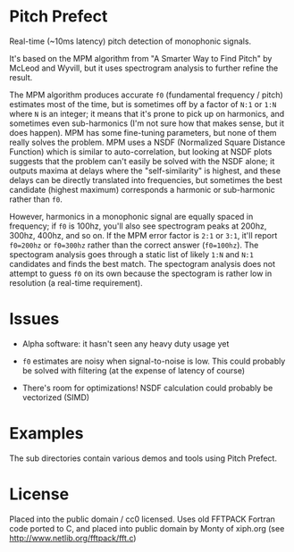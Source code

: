 # Pitch Prefect

Real-time (~10ms latency) pitch detection of monophonic signals.

It's based on the MPM algorithm from "A Smarter Way to Find Pitch" by McLeod
and Wyvill, but it uses spectrogram analysis to further refine the result.

The MPM algorithm produces accurate `f0` (fundamental frequency / pitch)
estimates most of the time, but is sometimes off by a factor of `N:1` or `1:N`
where `N` is an integer; it means that it's prone to pick up on harmonics, and
sometimes even sub-harmonics (I'm not sure how that makes sense, but it does
happen). MPM has some fine-tuning parameters, but none of them really solves
the problem. MPM uses a NSDF (Normalized Square Distance Function) which is
similar to auto-correlation, but looking at NSDF plots suggests that the
problem can't easily be solved with the NSDF alone; it outputs maxima at delays
where the "self-similarity" is highest, and these delays can be directly
translated into frequencies, but sometimes the best candidate (highest maximum)
corresponds a harmonic or sub-harmonic rather than `f0`.

However, harmonics in a monophonic signal are equally spaced in frequency; if
`f0` is 100hz, you'll also see spectrogram peaks at 200hz, 300hz, 400hz, and so
on. If the MPM error factor is `2:1` or `3:1`, it'll report `f0=200hz` or
`f0=300hz` rather than the correct answer (`f0=100hz`). The spectogram analysis
goes through a static list of likely `1:N` and `N:1` candidates and finds the
best match. The spectogram analysis does not attempt to guess `f0` on its own
because the spectogram is rather low in resolution (a real-time requirement).


# Issues

 - Alpha software: it hasn't seen any heavy duty usage yet

 - `f0` estimates are noisy when signal-to-noise is low. This could probably be
   solved with filtering (at the expense of latency of course)

 - There's room for optimizations! NSDF calculation could probably be
   vectorized (SIMD)


# Examples

The sub directories contain various demos and tools using Pitch Prefect.


# License

Placed into the public domain / cc0 licensed. Uses old FFTPACK Fortran code
ported to C, and placed into public domain by Monty of xiph.org (see
http://www.netlib.org/fftpack/fft.c)
